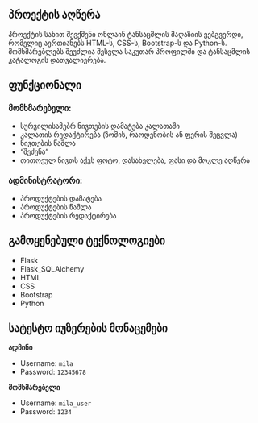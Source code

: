 ##  პროექტის აღწერა
პროექტის სახით შევქმენი ონლაინ ტანსაცმლის მაღაზიის ვებგვერდი, რომელიც
აერთიანებს HTML-ს, CSS-ს, Bootstrap-ს და Python-ს. მომხმარებლებს შეუძლია შესვლა
საკუთარ პროფილში და ტანსაცმლის კატალოგის დათვალიერება.

##  ფუნქციონალი

### მომხმარებელი:
- სურვილისამებრ ნივთების დამატება კალათაში  
- კალათის რედაქტირება (ზომის, რაოდენობის ან ფერის შეცვლა)  
- ნივთების წაშლა  
- “შეძენა”  
- თითოეულ ნივთს აქვს ფოტო, დასახელება, ფასი და მოკლე აღწერა  

### ადმინისტრატორი:
- პროდუქტების დამატება  
- პროდუქტების წაშლა  
- პროდუქტების რედაქტირება  

## გამოყენებული ტექნოლოგიები
- Flask  
- Flask_SQLAlchemy  
- HTML  
- CSS  
- Bootstrap  
- Python  

## სატესტო იუზერების მონაცემები

**ადმინი**  
- Username: `mila`  
- Password: `12345678`  

**მომხმარებელი**  
- Username: `mila_user`  
- Password: `1234`  
